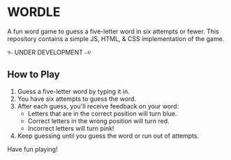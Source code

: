 # WORDLE
A fun word game to guess a five-letter word in six attempts or fewer. This repository contains a simple JS, HTML, & CSS implementation of the game.

୨⎯ UNDER DEVELOPMENT ⎯୧

## How to Play

1. Guess a five-letter word by typing it in.
2. You have six attempts to guess the word.
3. After each guess, you'll receive feedback on your word:
   - Letters that are in the correct position will turn blue.
   - Correct letters in the wrong position will turn red.
   - Incorrect letters will turn pink!
6. Keep guessing until you guess the word or run out of attempts.

Have fun playing!
